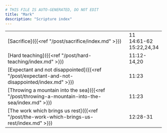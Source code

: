 ```yaml
---
# THIS FILE IS AUTO-GENERATED, DO NOT EDIT
title: "Mark"
description: "Scripture index"
---
```


| | |
| --- | --- |
| [Sacrifice]({{<ref "/post/sacrifice/index.md" >}}) | 11 <br/> 14:61-62 <br/> 15:22,24,34 |
| [Hard teaching]({{<ref "/post/hard-teaching/index.md" >}}) | 11:12-14,20 |
| [Expectant and not disappointed]({{<ref "/post/expectant-and-not-disappointed/index.md" >}}) | 11:23 |
| [Throwing a mountain into the sea]({{<ref "/post/throwing-a-mountain-into-the-sea/index.md" >}}) | 11:23 |
| [The work which brings us rest]({{<ref "/post/the-work-which-brings-us-rest/index.md" >}}) | 12:28-31 |
